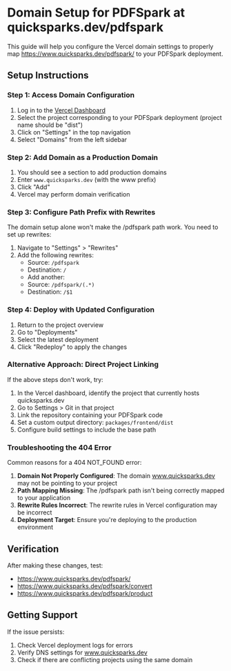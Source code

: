 # Domain Setup for PDFSpark at quicksparks.dev/pdfspark

This guide will help you configure the Vercel domain settings to properly map https://www.quicksparks.dev/pdfspark/ to your PDFSpark deployment.

## Setup Instructions

### Step 1: Access Domain Configuration

1. Log in to the [Vercel Dashboard](https://vercel.com/dashboard)
2. Select the project corresponding to your PDFSpark deployment (project name should be "dist")
3. Click on "Settings" in the top navigation
4. Select "Domains" from the left sidebar

### Step 2: Add Domain as a Production Domain

1. You should see a section to add production domains
2. Enter `www.quicksparks.dev` (with the www prefix)
3. Click "Add"
4. Vercel may perform domain verification

### Step 3: Configure Path Prefix with Rewrites

The domain setup alone won't make the /pdfspark path work. You need to set up rewrites:

1. Navigate to "Settings" > "Rewrites"
2. Add the following rewrites:
   - Source: `/pdfspark`
   - Destination: `/`
   - Add another:
   - Source: `/pdfspark/(.*)` 
   - Destination: `/$1`

### Step 4: Deploy with Updated Configuration

1. Return to the project overview
2. Go to "Deployments"
3. Select the latest deployment
4. Click "Redeploy" to apply the changes

### Alternative Approach: Direct Project Linking

If the above steps don't work, try:

1. In the Vercel dashboard, identify the project that currently hosts quicksparks.dev
2. Go to Settings > Git in that project
3. Link the repository containing your PDFSpark code
4. Set a custom output directory: `packages/frontend/dist`
5. Configure build settings to include the base path

### Troubleshooting the 404 Error

Common reasons for a 404 NOT_FOUND error:

1. **Domain Not Properly Configured**: The domain www.quicksparks.dev may not be pointing to your project
2. **Path Mapping Missing**: The /pdfspark path isn't being correctly mapped to your application
3. **Rewrite Rules Incorrect**: The rewrite rules in Vercel configuration may be incorrect
4. **Deployment Target**: Ensure you're deploying to the production environment

## Verification

After making these changes, test:
- https://www.quicksparks.dev/pdfspark/
- https://www.quicksparks.dev/pdfspark/convert
- https://www.quicksparks.dev/pdfspark/product

## Getting Support

If the issue persists:
1. Check Vercel deployment logs for errors
2. Verify DNS settings for www.quicksparks.dev
3. Check if there are conflicting projects using the same domain